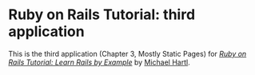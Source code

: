 # Ruby on Rails Tutorial: third application

This is the third application (Chapter 3, Mostly Static Pages) for
[*Ruby on Rails Tutorial: Learn Rails by Example*](http://railstutorial.org/)
by [Michael Hartl](http://michaelhartl.com/).